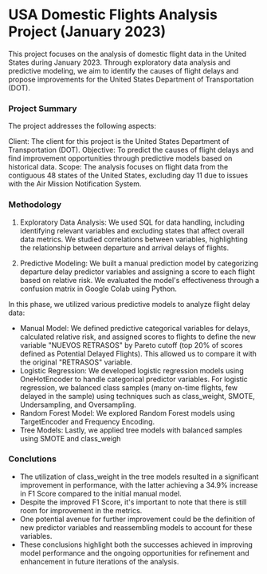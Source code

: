 # USA Domestic Flights Analysis Project (January 2023)
This project focuses on the analysis of domestic flight data in the United States during January 2023. Through exploratory data analysis and predictive modeling, we aim to identify the causes of flight delays and propose improvements for the United States Department of Transportation (DOT).

### Project Summary
The project addresses the following aspects:

Client: The client for this project is the United States Department of Transportation (DOT).
Objective: To predict the causes of flight delays and find improvement opportunities through predictive models based on historical data.
Scope: The analysis focuses on flight data from the contiguous 48 states of the United States, excluding day 11 due to issues with the Air Mission Notification System.

### Methodology
1. Exploratory Data Analysis: 
We used SQL for data handling, including identifying relevant variables and excluding states that affect overall data metrics.
We studied correlations between variables, highlighting the relationship between departure and arrival delays of flights.

2. Predictive Modeling:
We built a manual prediction model by categorizing departure delay predictor variables and assigning a score to each flight based on relative risk.
We evaluated the model's effectiveness through a confusion matrix in Google Colab using Python.

In this phase, we utilized various predictive models to analyze flight delay data:

- Manual Model: We defined predictive categorical variables for delays, calculated relative risk, and assigned scores to flights to define the new variable "NUEVOS RETRASOS" by Pareto cutoff (top 20% of scores defined as Potential Delayed Flights). This allowed us to compare it with the original "RETRASOS" variable.
- Logistic Regression: We developed logistic regression models using OneHotEncoder to handle categorical predictor variables. For logistic regression, we balanced class samples (many on-time flights, few delayed in the sample) using techniques such as class_weight, SMOTE, Undersampling, and Oversampling.
- Random Forest Model: We explored Random Forest models using TargetEncoder and Frequency Encoding.
- Tree Models: Lastly, we applied tree models with balanced samples using SMOTE and class_weigh

### Conclutions

- The utilization of class_weight in the tree models resulted in a significant improvement in performance, with the latter achieving a 34.9% increase in F1 Score compared to the initial manual model.
- Despite the improved F1 Score, it's important to note that there is still room for improvement in the metrics.
- One potential avenue for further improvement could be the definition of new predictor variables and reassembling models to account for these variables.
- These conclusions highlight both the successes achieved in improving model performance and the ongoing opportunities for refinement and enhancement in future iterations of the analysis.





